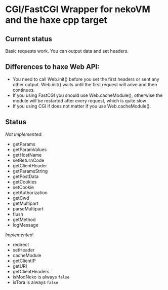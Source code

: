 CGI/FastCGI Wrapper for nekoVM and the haxe cpp target
======================================================

Current status
--------------
Basic requests work. You can output data and set headers.

Differences to haxe Web API:
----------------------------
* You need to call Web.init() before you set the first headers or sent any other output. Web.init() waits until the first request will arive and then continues.
* If you using FastCGI you should use Web.cacheModule(), otherwise the module will be restarted after every request, which is quite slow
* If you using CGI if does not matter if you use Web.cacheModule().

Status
------

*Not Implemented*:

* getParams
* getParamValues
* getHostName
* setReturnCode
* getClientHeader
* getParamsString
* getPostData
* getCookies
* setCookie
* getAuthorization
* getCwd
* getMultipart
* parseMultipart
* flush
* getMethod
* logMessage

*Implemented*:

* redirect
* setHeader
* cacheModule
* getClientIP
* getURI
* getClientHeaders
* isModNeko is always `false`
* isTora is always `false`

